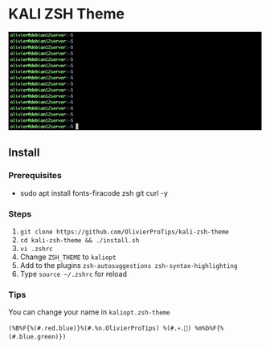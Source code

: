 # KALI ZSH Theme 

![Alt text](kalitheme.gif)

## Install

### Prerequisites

* sudo apt install fonts-firacode zsh git curl -y

### Steps

1. `git clone https://github.com/OlivierProTips/kali-zsh-theme`
2. `cd kali-zsh-theme && ./install.sh`
3. `vi .zshrc`
4. Change `ZSH_THEME` to `kaliopt`
5. Add to the plugins `zsh-autosuggestions zsh-syntax-highlighting`
6. Type `source ~/.zshrc` for reload

### Tips

You can change your name in `kaliopt.zsh-theme`

`(%B%F{%(#.red.blue)}%(#.%n.OlivierProTips) %(#.💀.) %m%b%F{%(#.blue.green)})`

